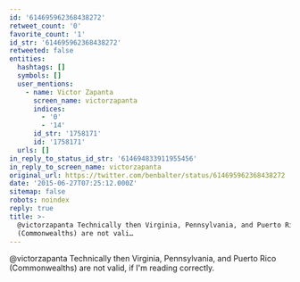 ```yaml
---
id: '614695962368438272'
retweet_count: '0'
favorite_count: '1'
id_str: '614695962368438272'
retweeted: false
entities:
  hashtags: []
  symbols: []
  user_mentions:
    - name: Victor Zapanta
      screen_name: victorzapanta
      indices:
        - '0'
        - '14'
      id_str: '1758171'
      id: '1758171'
  urls: []
in_reply_to_status_id_str: '614694833911955456'
in_reply_to_screen_name: victorzapanta
original_url: https://twitter.com/benbalter/status/614695962368438272
date: '2015-06-27T07:25:12.000Z'
sitemap: false
robots: noindex
reply: true
title: >-
  @victorzapanta Technically then Virginia, Pennsylvania, and Puerto Rico
  (Commonwealths) are not vali…
---
```


@victorzapanta Technically then Virginia, Pennsylvania, and Puerto Rico (Commonwealths) are not valid, if I'm reading correctly.